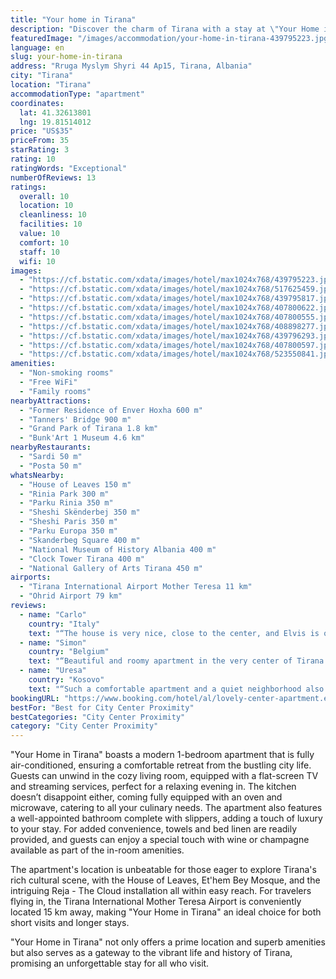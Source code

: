 ```yaml
---
title: "Your home in Tirana"
description: "Discover the charm of Tirana with a stay at \"Your Home in Tirana,\" a recently updated property that offers a seamless blend of comfort and convenience."
featuredImage: "/images/accommodation/your-home-in-tirana-439795223.jpg"
language: en
slug: your-home-in-tirana
address: "Rruga Myslym Shyri 44 Ap15, Tirana, Albania"
city: "Tirana"
location: "Tirana"
accommodationType: "apartment"
coordinates:
  lat: 41.32613801
  lng: 19.81514012
price: "US$35"
priceFrom: 35
starRating: 3
rating: 10
ratingWords: "Exceptional"
numberOfReviews: 13
ratings:
  overall: 10
  location: 10
  cleanliness: 10
  facilities: 10
  value: 10
  comfort: 10
  staff: 10
  wifi: 10
images:
  - "https://cf.bstatic.com/xdata/images/hotel/max1024x768/439795223.jpg?k=efd2e213a5e775eb3b7d03673394ef6f78e4e6a56dcfeb6a7391fa6201c78ee6&o=&hp=1"
  - "https://cf.bstatic.com/xdata/images/hotel/max1024x768/517625459.jpg?k=f0a9642e43e0f1c016d57454fc0d0223c1641d428ff8a8e37c1326b4acb11153&o=&hp=1"
  - "https://cf.bstatic.com/xdata/images/hotel/max1024x768/439795817.jpg?k=6948c20bfe7dc2e04446aa2292a55836ecdbe8381cb87baad306847ab7bcd7b4&o=&hp=1"
  - "https://cf.bstatic.com/xdata/images/hotel/max1024x768/407800622.jpg?k=47dd687f9f5ba224b0553bc3c979f35db7084d1eddf76891d09ed00bc1323f32&o=&hp=1"
  - "https://cf.bstatic.com/xdata/images/hotel/max1024x768/407800555.jpg?k=15f7a9e424449ec63685c362acb6becb6daba46cf5ad8333f20ecbddc912acc7&o=&hp=1"
  - "https://cf.bstatic.com/xdata/images/hotel/max1024x768/408898277.jpg?k=5f886b7af44030f6881437f7173b2c2a9f119333eeae76ce80a0538be8f27296&o=&hp=1"
  - "https://cf.bstatic.com/xdata/images/hotel/max1024x768/439796293.jpg?k=1a463d6e75cebf1cc1050a40768f422d2bffe9c9cc175be543d59dff1d8a4175&o=&hp=1"
  - "https://cf.bstatic.com/xdata/images/hotel/max1024x768/407800597.jpg?k=00c471249788848e3ede6224ebb037f33f897dc1f590b58ea307628ce64f93d2&o=&hp=1"
  - "https://cf.bstatic.com/xdata/images/hotel/max1024x768/523550841.jpg?k=35d6621d59bf7deeb05d6868efb700cca5b1580db9f947d1fa644fc81561633e&o=&hp=1"
amenities:
  - "Non-smoking rooms"
  - "Free WiFi"
  - "Family rooms"
nearbyAttractions:
  - "Former Residence of Enver Hoxha 600 m"
  - "Tanners' Bridge 900 m"
  - "Grand Park of Tirana 1.8 km"
  - "Bunk'Art 1 Museum 4.6 km"
nearbyRestaurants:
  - "Sardi 50 m"
  - "Posta 50 m"
whatsNearby:
  - "House of Leaves 150 m"
  - "Rinia Park 300 m"
  - "Parku Rinia 350 m"
  - "Sheshi Skënderbej 350 m"
  - "Sheshi Paris 350 m"
  - "Parku Europa 350 m"
  - "Skanderbeg Square 400 m"
  - "National Museum of History Albania 400 m"
  - "Clock Tower Tirana 400 m"
  - "National Gallery of Arts Tirana 450 m"
airports:
  - "Tirana International Airport Mother Teresa 11 km"
  - "Ohrid Airport 79 km"
reviews:
  - name: "Carlo"
    country: "Italy"
    text: "“The house is very nice, close to the center, and Elvis is one of the best host ever!”"
  - name: "Simon"
    country: "Belgium"
    text: "“Beautiful and roomy apartment in the very center of Tirana. We had everything we needed and you can find coffee shops, grocery stores, bakeries and a bistro around the apartment. Nevertheless the apartment is quited and located in a calm place....”"
  - name: "Uresa"
    country: "Kosovo"
    text: "“Such a comfortable apartment and a quiet neighborhood also very close of the center.”"
bookingURL: "https://www.booking.com/hotel/al/lovely-center-apartment.en-gb.html?aid=8035640"
bestFor: "Best for City Center Proximity"
bestCategories: "City Center Proximity"
category: "City Center Proximity"
---
```


"Your Home in Tirana" boasts a modern 1-bedroom apartment that is fully air-conditioned, ensuring a comfortable retreat from the bustling city life. Guests can unwind in the cozy living room, equipped with a flat-screen TV and streaming services, perfect for a relaxing evening in. The kitchen doesn’t disappoint either, coming fully equipped with an oven and microwave, catering to all your culinary needs. The apartment also features a well-appointed bathroom complete with slippers, adding a touch of luxury to your stay. For added convenience, towels and bed linen are readily provided, and guests can enjoy a special touch with wine or champagne available as part of the in-room amenities.

The apartment's location is unbeatable for those eager to explore Tirana's rich cultural scene, with the House of Leaves, Et'hem Bey Mosque, and the intriguing Reja - The Cloud installation all within easy reach. For travelers flying in, the Tirana International Mother Teresa Airport is conveniently located 15 km away, making "Your Home in Tirana" an ideal choice for both short visits and longer stays.

"Your Home in Tirana" not only offers a prime location and superb amenities but also serves as a gateway to the vibrant life and history of Tirana, promising an unforgettable stay for all who visit.